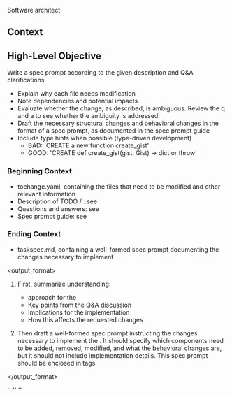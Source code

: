 <role>Software architect</role>
## Context

## High-Level Objective

Write a spec prompt according to the given description and Q&A clarifications. 

<instructions>

- Explain why each file needs modification
- Note dependencies and potential impacts
- Evaluate whether the change, as described, is ambiguous. Review the q and a to see whether the ambiguity is addressed.
- Draft the necessary structural changes and behavioral changes in the format of a spec prompt, as documented in the spec prompt guide
- Include type hints when possible (type-driven development)
  - BAD: 'CREATE a new function create_gist'
  - GOOD: 'CREATE def create_gist(gist: Gist) -> dict or throw'

</instructions>

### Beginning Context

- tochange.yaml, containing the files that need to be modified and other relevant information
- Description of TODO / <high-level objective>: see <desc> 
- Questions and answers: see <quest>
- Spec prompt guide: see <guide>

### Ending Context

- taskspec.md, containing a well-formed spec prompt documenting the changes necessary to implement <high-level objective>

<output_format>
1. First, summarize understanding:
   - approach for the <high-level objective>
   - Key points from the Q&A discussion
   - Implications for the implementation
   - How this affects the requested changes

2. Then draft a well-formed spec prompt instructing the changes necessary to implement the <high-level objective>. It should specify which components need to be added, removed, modified, and what the behavioral changes are, but it should not include implementation details. This spec prompt should be enclosed in <taskspec> tags.

</output_format>

<desc>
'<description>'
</desc>

<quest>
'<questions>'
</quest>

<guide>
'<spec_prompt_guide>'
</guide>

